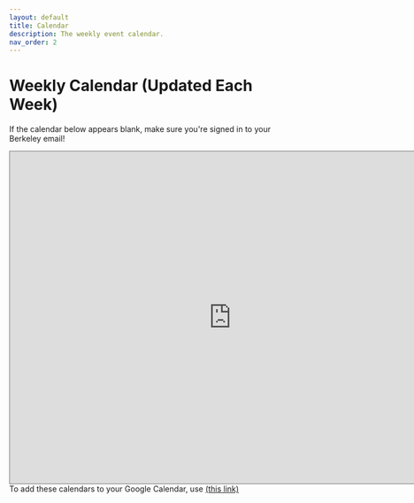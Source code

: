 ```yaml
---
layout: default
title: Calendar
description: The weekly event calendar.
nav_order: 2
---
```


# Weekly Calendar (Updated Each Week)

If the calendar below appears blank, make sure you're signed in to your Berkeley email!

<iframe src="https://calendar.google.com/calendar/embed?src=c_d46870da777fca144487a7047bbc6043a6fb4b290974ec093e5f9199fbaf8331%40group.calendar.google.com&ctz=America%2FLos_Angeles&mode=WEEK&
src=c_46b04536f0e774749c09b60cd3daf72d7f9a4d739c3d31f94f7c469e7855749f%40group.calendar.google.com&ctz=America%2FLos_Angeles&mode&
src=c_307130288b53ce7cd9a0509f9934a94b30425e1cdc2f631322ae321ec3bb5746%40group.calendar.google.com&ctz=America%2FLos_Angeles&mode&
src=c_c18e63f13fb5c689039099b21c7967867b9e9334daf3cddc39ee00cee5ee25dc%40group.calendar.google.com&ctz=America%2FLos_Angeles&mode&
src=c_1a04e3b7efb542000181b380304f7379824f150c4afbb1bd9651d337fcf27a02@group.calendar.google.com&ctz=America%2FLos_Angeles&mode&
src=c_bc31000727300aa77a87ef7ce71b94ff415232d414a31a273f43b014c16cbac4@group.calendar.google.com&ctz=America%2FLos_Angeles&mode&
src=c_0a8ff67f8a659569b3929c958906ddbaf28bf7bd30af9e612b0fe795c87e5a13@group.calendar.google.com&ctz=America%2FLos_Angeles&mode&
color=%23D81B60&color=%239E69AF&color=%238E24AA&color=%23F6BF26&&color=%23FF0000&color=%23B39DDB" style="border:solid 1px #777" width="800" height="600" frameborder="0" scrolling="no"></iframe>
To add these calendars to your Google Calendar, use <a href="https://calendar.google.com/calendar/ical/c_307130288b53ce7cd9a0509f9934a94b30425e1cdc2f631322ae321ec3bb5746%40group.calendar.google.com/public/basic.ics&
c_d46870da777fca144487a7047bbc6043a6fb4b290974ec093e5f9199fbaf8331%40group.calendar.google.com/public/basic.ics&
c_46b04536f0e774749c09b60cd3daf72d7f9a4d739c3d31f94f7c469e7855749f%40group.calendar.google.com/public/basic.ics">(this link)</a>

